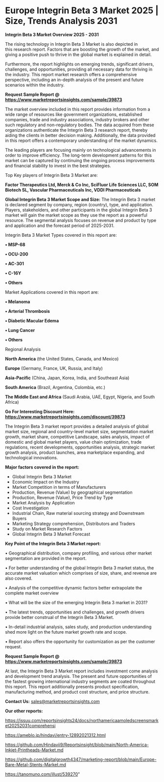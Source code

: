 # Europe Integrin Beta 3 Market 2025 | Size, Trends Analysis 2031

<Strong> Integrin Beta 3 Market Overview 2025 - 2031</strong>

The rising technology in Integrin Beta 3 Market is also depicted in this research report. Factors that are boosting the growth of the market, and giving a positive push to thrive in the global market is explained in detail.

Furthermore, the report highlights on emerging trends, significant drivers, challenges, and opportunities, providing all necessary data for thriving in the industry. This report market research offers a comprehensive perspective, including an in-depth analysis of the present and future scenarios within the industry.

<strong>Request Sample Report @ <a href=https://www.marketreportsinsights.com/sample/39873>https://www.marketreportsinsights.com/sample/39873</a></strong>

The market overview included in this report provides information from a wide range of resources like government organizations, established companies, trade and industry associations, industry brokers and other such regulatory and non-regulatory bodies. The data acquired from these organizations authenticate the Integrin Beta 3 research report, thereby aiding the clients in better decision making. Additionally, the data provided in this report offers a contemporary understanding of the market dynamics.

The leading players are focusing mainly on technological advancements in order to improve efficiency. The long-term development patterns for this market can be captured by continuing the ongoing process improvements and financial stability to invest in the best strategies.

Top Key players of Integrin Beta 3 Market are:

<strong>Factor Therapeutics Ltd, Merck & Co Inc, SciFluor Life Sciences LLC, SOM Biotech SL, Vascular Pharmaceuticals Inc, VDDI Pharmaceuticals</strong>

<strong><b>Global Integrin Beta 3 Market Scope and Size:</b></strong>
The Integrin Beta 3 market is declared segment by company, region (country), type, and application. Players, stakeholders, and other participants in the global Integrin Beta 3 market will gain the market scope as they use the report as a powerful resource. The segmental analysis focuses on revenue and product by type and application and the forecast period of 2025-2031.

Integrin Beta 3 Market Types covered in this report are:

<strong>•  MSP-68

•  OCU-200

•  AC-301

•  C-16Y

•  Others</strong>

Market Applications covered in this report are:

<strong>•  Melanoma

•  Arterial Thrombosis

•  Diabetic Macular Edema

•  Lung Cancer

•  Others</strong> 

Regional Analysis

<strong>North America</strong> (the United States, Canada, and Mexico)

<strong>Europe</strong> (Germany, France, UK, Russia, and Italy)

<strong>Asia-Pacific</strong> (China, Japan, Korea, India, and Southeast Asia)

<strong>South America</strong> (Brazil, Argentina, Colombia, etc.)

<strong>The Middle East and Africa</strong> (Saudi Arabia, UAE, Egypt, Nigeria, and South Africa)

<strong>Go For Interesting Discount Here: <a href=https://www.marketreportsinsights.com/discount/39873>https://www.marketreportsinsights.com/discount/39873</a></strong>

The Integrin Beta 3 market report provides a detailed analysis of global market size, regional and country-level market size, segmentation market growth, market share, competitive Landscape, sales analysis, impact of domestic and global market players, value chain optimization, trade regulations, recent developments, opportunities analysis, strategic market growth analysis, product launches, area marketplace expanding, and technological innovations.

<strong><b>Major factors covered in the report:</b></strong>
<ul>
  <li>Global Integrin Beta 3 Market </li>
  <li>Economic Impact on the Industry</li>
  <li>Market Competition in terms of Manufacturers</li>
  <li>Production, Revenue (Value) by geographical segmentation</li>
  <li>Production, Revenue (Value), Price Trend by Type</li>
  <li>Market Analysis by Application</li>
  <li>Cost Investigation</li>
  <li>Industrial Chain, Raw material sourcing strategy and Downstream Buyers</li>
  <li>Marketing Strategy comprehension, Distributors and Traders</li>
  <li>Study on Market Research Factors</li>
  <li>Global Integrin Beta 3 Market Forecast</li>
</ul>

<strong><b>Key Point of the Integrin Beta 3 Market report:</b></strong>

• Geographical distribution, company profiling, and various other market segmentation are provided in the report.

• For better understanding of the global Integrin Beta 3 market status, the accurate market valuation which comprises of size, share, and revenue are also covered.

• Analysis of the competitive dynamic factors better extrapolate the complete market overview

• What will be the size of the emerging Integrin Beta 3 market in 2031?

• The latest trends, opportunities and challenges, and growth drivers provide better construal of the Integrin Beta 3 Market.

• In-detail industrial analysis, sales study, and production understanding shed more light on the future market growth rate and scope.

• Report also offers the opportunity for customization as per the customer request.

<strong>Request Sample Report @ <a href=https://www.marketreportsinsights.com/sample/39873>https://www.marketreportsinsights.com/sample/39873</a></strong>

At last, the Integrin Beta 3 Market report includes investment come analysis and development trend analysis. The present and future opportunities of the fastest growing international industry segments are coated throughout this report. This report additionally presents product specification, manufacturing method, and product cost structure, and price structure.

<strong>Contact Us:</strong>
sales@marketreportsinsights.com

<strong>Our other reports:</strong>

<a href=https://issuu.com/reportsinsights24/docs/northamericaamoledscreensmarket20252031comprehensi>https://issuu.com/reportsinsights24/docs/northamericaamoledscreensmarket20252031comprehensi</a>

<a href=https://ameblo.jp/hindavi/entry-12892021312.html>https://ameblo.jp/hindavi/entry-12892021312.html</a>

<a href=https://github.com/Hindavii9/Reportsinsight/blob/main/North-America-Inkjet-Printheads-Market.md>https://github.com/Hindavii9/Reportsinsight/blob/main/North-America-Inkjet-Printheads-Market.md</a>

<a href=https://github.com/digitalgrowth4347/marketing-report/blob/main/Europe-Bare-Metal-Stents-Market.md>https://github.com/digitalgrowth4347/marketing-report/blob/main/Europe-Bare-Metal-Stents-Market.md</a>

<a href=https://tanomuno.com/illust/539270>https://tanomuno.com/illust/539270</a>"

